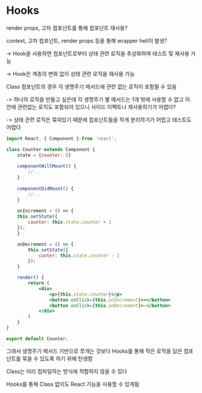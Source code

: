 # Hooks

render props, 고차 컴포넌트를 통해 컴포넌트 재사용?

context, 고차 컴포넌트, render props 등을 통해 wrapper hell이 발생?



\-> Hook을 사용하면 컴포넌트로부터 상태 관련 로직을 추상화하여 테스트 및 재사용 가능

\-> Hook은 계층의 변화 없이 상태 관련 로직을 재사용 가능



Class 컴포넌트의 경우 각 생명주기 메서드에 관련 없는 로직이 포함될 수 있음

\-> 하나의 로직을 만들고 싶은데 각 생명주기 별 메서드는 1개 밖에 사용할 수 없고 이 안에 관련없는 로직도 포함되어 있으니 사이드 이펙트나 재사용하기가 어렵다?

\-> 상태 관련 로직은 묶여있기 때문에 컴포넌트들을 작게 분리하기가 어렵고 테스트도 어렵다

```jsx
import React, { Component } from 'react';

class Counter extends Component {
    state = {counter: 0}
    
    componentWillMount() {
        //...
    }
    
    componentDidMount() {
        //...
    }
    
    onIncrement = () => {
    this.setState({
        counter: this.state.counter + 1
    });
    }

    onDecrement = () => {
        this.setState({
            cunter: this.state.counter - 1
        });
    }

    render() {
        return (
            <div>
                <p>{this.state.counter}</p>
                <button onClick={this.onIncrement}>+</button>
                <button onClick={this.onDecrement}>-</button>
            </div>
        )
    }
}

export default Counter;
```



그래서 생명주기 메서드 기반으로 쪼개는 것보다 Hooks를 통해 작은 로직을 담은 컴포넌트를 묶을 수 있도록 하기 위해 탄생함



Class는 미리 컴파일하는 방식에 적합하지 않을 수 있다

Hooks를 통해 Class 없이도 React 기능을 사용할 수 있게됨







